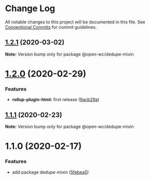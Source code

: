 # Change Log

All notable changes to this project will be documented in this file.
See [Conventional Commits](https://conventionalcommits.org) for commit guidelines.

## [1.2.1](https://github.com/open-wc/open-wc/compare/@open-wc/dedupe-mixin@1.2.0...@open-wc/dedupe-mixin@1.2.1) (2020-03-02)

**Note:** Version bump only for package @open-wc/dedupe-mixin





# [1.2.0](https://github.com/open-wc/open-wc/compare/@open-wc/dedupe-mixin@1.1.1...@open-wc/dedupe-mixin@1.2.0) (2020-02-29)


### Features

* **rollup-plugin-html:** first release ([9acb29a](https://github.com/open-wc/open-wc/commit/9acb29ac84b0ef7e2b06c57043c9d2c76d5a29c0))





## [1.1.1](https://github.com/open-wc/open-wc/compare/@open-wc/dedupe-mixin@1.1.0...@open-wc/dedupe-mixin@1.1.1) (2020-02-23)

**Note:** Version bump only for package @open-wc/dedupe-mixin





# 1.1.0 (2020-02-17)


### Features

* add package dedupe-mixin ([5febea5](https://github.com/open-wc/open-wc/commit/5febea5d611099f481b5e9710d5387179ca68785))
